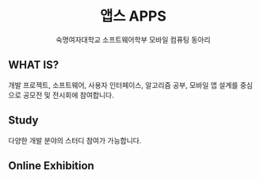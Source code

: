 <div align="center">

# 앱스 APPS
숙명여자대학교 소프트웨어학부 모바일 컴퓨팅 동아리
</div>

## WHAT IS?
개발 프로젝트, 소프트웨어, 사용자 인터페이스, 알고리즘 공부, 모바일 앱 설계를 중심으로 공모전 및 전시회에 참여합니다.

## Study
다양한 개발 분야의 스터디 참여가 가능합니다.

## Online Exhibition

